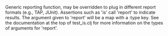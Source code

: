 Generic reporting function, may be overridden to plug in
   different report formats (e.g., TAP, JUnit).  Assertions such as
   'is' call 'report' to indicate results.  The argument given to
   'report' will be a map with a :type key.  See the documentation at
   the top of test_is.clj for more information on the types of
   arguments for 'report'.